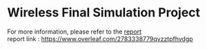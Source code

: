 # Wireless Final Simulation Project

For more information, please refer to the [report](./Wireless_Mobile_Network_Final_report.pdf)  
report link : https://www.overleaf.com/2783338779qvzztpfhvdgp
